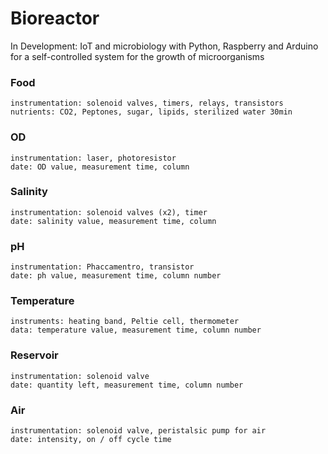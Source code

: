# Bioreactor
In Development: IoT and microbiology with Python, Raspberry and Arduino for a self-controlled system for the growth of microorganisms


### Food
	instrumentation: solenoid valves, timers, relays, transistors
	nutrients: CO2, Peptones, sugar, lipids, sterilized water 30min

### OD
	instrumentation: laser, photoresistor
	date: OD value, measurement time, column


### Salinity
	instrumentation: solenoid valves (x2), timer
	date: salinity value, measurement time, column

### pH
	instrumentation: Phaccamentro, transistor
	date: ph value, measurement time, column number

### Temperature
	instruments: heating band, Peltie cell, thermometer
	data: temperature value, measurement time, column number

### Reservoir
	instrumentation: solenoid valve
	date: quantity left, measurement time, column number

### Air
	instrumentation: solenoid valve, peristalsic pump for air
	date: intensity, on / off cycle time
